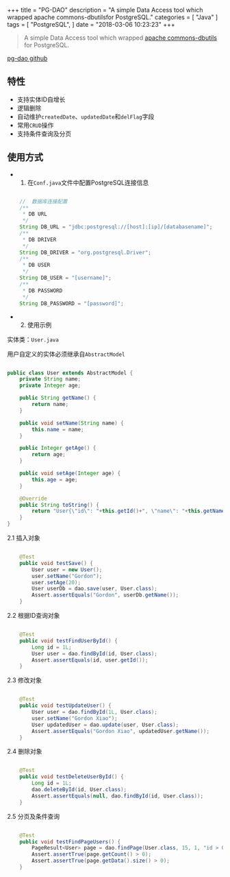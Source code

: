 +++
title = "PG-DAO"
description = "A simple Data Access tool which wrapped apache commons-dbutilsfor PostgreSQL."
categories = [
    "Java"
]
tags = [
    "PostgreSQL",
]
date = "2018-03-06 10:23:23"
+++

> A simple Data Access tool which wrapped [apache commons-dbutils](http://commons.apache.org/proper/commons-dbutils/) for PostgreSQL.

[pg-dao github](https://github.com/igordonxiao/pg-dao)

## 特性
* 支持实体ID自增长
* 逻辑删除
* 自动维护`createdDate`、`updatedDate`和`delFlag`字段
* 常用`CRUD`操作
* 支持条件查询及分页

## 使用方式    

* 1. 在`Conf.java`文件中配置PostgreSQL连接信息

```java

    //  数据库连接配置
    /**
     * DB URL
     */
    String DB_URL = "jdbc:postgresql://[host]:[ip]/[databasename]";
    /**
     * DB DRIVER
     */
    String DB_DRIVER = "org.postgresql.Driver";
    /**
     * DB USER
     */
    String DB_USER = "[username]";
    /**
     * DB PASSWORD
     */
    String DB_PASSWORD = "[password]";
```

        

* 2. 使用示例

实体类：`User.java`

用户自定义的实体必须继承自`AbstractModel`

```java

public class User extends AbstractModel {
    private String name;
    private Integer age;

    public String getName() {
        return name;
    }

    public void setName(String name) {
        this.name = name;
    }

    public Integer getAge() {
        return age;
    }

    public void setAge(Integer age) {
        this.age = age;
    }

    @Override
    public String toString() {
        return "User{\"id\": "+this.getId()+", \"name\": "+this.getName()+", \"age\": "+this.getAge()+", \"createdDate\": "+this.getCreatedDate()+", \"updatedDate\": "+this.getUpdatedDate()+", \"delFlag\": "+this.getDelFlag()+"}";
    }
}
```

2.1 插入对象
```java

    @Test
    public void testSave() {
        User user = new User();
        user.setName("Gordon");
        user.setAge(20);
        User userDb = dao.save(user, User.class);
        Assert.assertEquals("Gordon", userDb.getName());
    }
```

2.2 根据ID查询对象

```java

    @Test
    public void testFindUserById() {
        Long id = 1L;
        User user = dao.findById(id, User.class);
        Assert.assertEquals(id, user.getId());
    }
```

2.3 修改对象
```java

    @Test
    public void testUpdateUser() {
        User user = dao.findById(1L, User.class);
        user.setName("Gordon Xiao");
        User updatedUser = dao.update(user, User.class);
        Assert.assertEquals("Gordon Xiao", updatedUser.getName());
    }
```

2.4 删除对象
```java

    @Test
    public void testDeleteUserById() {
        Long id = 1L;
        dao.deleteById(id, User.class);
        Assert.assertEquals(null, dao.findById(id, User.class));
    }
```

2.5 分页及条件查询
```java

    @Test
    public void testFindPageUsers() {
        PageResult<User> page = dao.findPage(User.class, 15, 1, "id > 0 and createdDate > '2018-03-01 08:12:00'");
        Assert.assertTrue(page.getCount() > 0);
        Assert.assertTrue(page.getData().size() > 0);
    }
```
